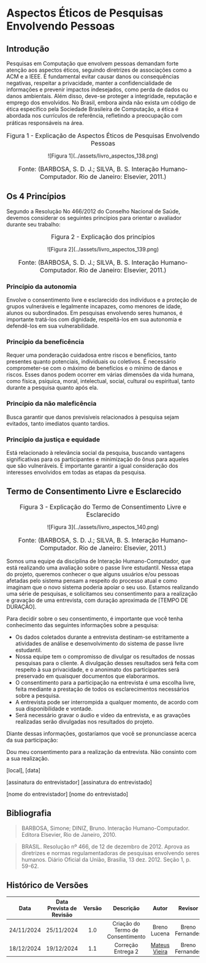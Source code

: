 # Aspectos Éticos de Pesquisas Envolvendo Pessoas

## Introdução

Pesquisas em Computação que envolvem pessoas demandam forte atenção aos aspectos éticos, seguindo diretrizes de associações como a ACM e a IEEE. É fundamental evitar causar danos ou consequências negativas, respeitar a privacidade, manter a confidencialidade de informações e prevenir impactos indesejados, como perda de dados ou danos ambientais. Além disso, deve-se proteger a integridade, reputação e emprego dos envolvidos. No Brasil, embora ainda não exista um código de ética específico pela Sociedade Brasileira de Computação, a ética é abordada nos currículos de referência, refletindo a preocupação com práticas responsáveis na área.
<font size="3"><p style="text-align: center">Figura 1 - Explicação de Aspectos Éticos de Pesquisas Envolvendo Pessoas</p></font>

<center>![Figura 1](../assets/livro_aspectos_138.png)</center>
<font size="3"><p style="text-align: center">Fonte: (BARBOSA, S. D. J.; SILVA, B. S. Interação Humano-Computador. Rio de Janeiro: Elsevier, 2011.)</p></font>

## Os 4 Princípios

Segundo a Resolução No 466/2012 do Conselho Nacional de Saúde, devemos considerar os seguintes princípios para orientar o avaliador durante seu trabalho:

<font size="3"><p style="text-align: center">Figura 2 - Explicação dos princípios</p></font>

<center>![Figura 2](../assets/livro_aspectos_139.png)</center>
<font size="3"><p style="text-align: center">Fonte: (BARBOSA, S. D. J.; SILVA, B. S. Interação Humano-Computador. Rio de Janeiro: Elsevier, 2011.)</p></font>

### Princípio da autonomia

Envolve o consentimento livre e esclarecido dos indivíduos e a proteção de grupos vulneráveis e legalmente incapazes, como menores de idade, alunos ou subordinados. Em pesquisas envolvendo seres humanos, é importante tratá-los com dignidade, respeitá-los em sua autonomia e defendê-los em sua vulnerabilidade.

### Princípio da beneficência

Requer uma ponderação cuidadosa entre riscos e benefícios, tanto presentes quanto potenciais, individuais ou coletivos. É necessário comprometer-se com o máximo de benefícios e o mínimo de danos e riscos. Esses danos podem ocorrer em várias dimensões da vida humana, como física, psíquica, moral, intelectual, social, cultural ou espiritual, tanto durante a pesquisa quanto após ela.

### Princípio da não maleficência

Busca garantir que danos previsíveis relacionados à pesquisa sejam evitados, tanto imediatos quanto tardios.

### Princípio da justiça e equidade

Está relacionado à relevância social da pesquisa, buscando vantagens significativas para os participantes e minimização do ônus para aqueles que são vulneráveis. É importante garantir a igual consideração dos interesses envolvidos em todas as etapas da pesquisa.

## Termo de Consentimento Livre e Esclarecido

<font size="3"><p style="text-align: center">Figura 3 - Explicação do Termo de Consentimento Livre e Esclarecido</p></font>

<center>![Figura 3](../assets/livro_aspectos_140.png)</center>
<font size="3"><p style="text-align: center">Fonte: (BARBOSA, S. D. J.; SILVA, B. S. Interação Humano-Computador. Rio de Janeiro: Elsevier, 2011.)</p></font>

Somos uma equipe da disciplina de Interação Humano-Computador, que está realizando uma avaliação sobre o passe livre estudantil. Nessa etapa do projeto, queremos conhecer o que alguns usuários e/ou pessoas afetadas pelo sistema pensam a respeito do processo atual e como imaginam que o novo sistema poderia apoiar o seu uso. Estamos realizando uma série de pesquisas, e solicitamos seu consentimento para a realização e gravação de uma entrevista, com duração aproximada de [TEMPO DE DURAÇÃO].

Para decidir sobre o seu consentimento, é importante que você tenha conhecimento das seguintes informações sobre a pesquisa:

- Os dados coletados durante a entrevista destinam-se estritamente a atividades de análise e desenvolvimento do sistema de passe livre estudantil.
- Nossa equipe tem o compromisso de divulgar os resultados de nossas pesquisas para o cliente. A divulgação desses resultados será feita com respeito à sua privacidade, e o anonimato dos participantes será preservado em quaisquer documentos que elaborarmos.
- O consentimento para a participação na entrevista é uma escolha livre, feita mediante a prestação de todos os esclarecimentos necessários sobre a pesquisa.
- A entrevista pode ser interrompida a qualquer momento, de acordo com sua disponibilidade e vontade.
- Será necessário gravar o áudio e vídeo da entrevista, e as gravações realizadas serão divulgadas nos resultados do projeto.

Diante dessas informações, gostaríamos que você se pronunciasse acerca da sua participação:

Dou meu consentimento para a realização da entrevista.
Não consinto com a sua realização.

[local], [data]

[assinatura do entrevistador] [assinatura do entrevistado]

[nome do entrevistador] [nome do entrevistado]

## Bibliografia

> BARBOSA, Simone; DINIZ, Bruno. Interação Humano-Computador. Editora Elsevier, Rio de Janeiro, 2010.

> BRASIL. Resolução nº 466, de 12 de dezembro de 2012. Aprova as diretrizes e normas regulamentadoras de pesquisas envolvendo seres humanos. Diário Oficial da União, Brasília, 13 dez. 2012. Seção 1, p. 59-62.

## Histórico de Versões

|    Data    | Data Prevista de Revisão | Versão |             Descrição             |                   Autor                    |     Revisor     |
| :--------: | :----------------------: | :----: | :-------------------------------: | :----------------------------------------: | :-------------: |
| 24/11/2024 |        25/11/2024        |  1.0   | Criação do Termo de Consentimento |                Breno Lucena                | Breno Fernandes |
| 18/12/2024 |        19/12/2024        |  1.1   |        Correção Entrega 2         | [Mateus Vieira](https://github.com/matix0) | Breno Fernandes |
